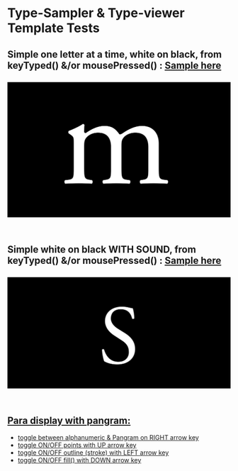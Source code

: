 # Type-Sampler & Type-viewer Template Tests
## Simple one letter at a time, white on black, from keyTyped() &/or mousePressed() : [Sample here](https://karenanndonnachie.github.io/AtotheK/Chapter_5/GENFONT_Letters/index.html)<br/><br/><a href="https://karenanndonnachie.github.io/AtotheK/Chapter_5/GENFONT_Letters/index.html" target="_blank"><img src="../previewImages/genFont.JPG"><br/><br/></a>
  
## Simple white on black WITH SOUND, from keyTyped() &/or mousePressed() : [Sample here](https://karenanndonnachie.github.io/AtotheK/Chapter_5/GENFONT_Letters_sound/index.html)<br/><br/><a href="https://karenanndonnachie.github.io/AtotheK/Chapter_5/GENFONT_Letters_sound/index.html" target="_blank"><img src="../previewImages/genFont_sound.JPG"><br/><br/>
  
## Para display with pangram:
* toggle between alphanumeric & Pangram on RIGHT arrow key
* toggle ON/OFF points with UP arrow key
* toggle ON/OFF outline (stroke) with LEFT arrow key
* toggle ON/OFF fill() with DOWN arrow key

